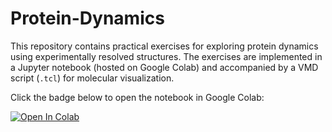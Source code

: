 # Protein-Dynamics

This repository contains practical exercises for exploring protein dynamics using experimentally resolved structures. 
The exercises are implemented in a Jupyter notebook (hosted on Google Colab) and accompanied by a VMD script (`.tcl`) for molecular visualization.

Click the badge below to open the notebook in Google Colab:

[![Open In Colab](https://colab.research.google.com/assets/colab-badge.svg)](https://colab.research.google.com/drive/1AiL4ae0LNeHHIgAQb9afJeL1IpJ3HZKk?authuser=1)



